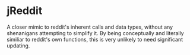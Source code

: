 jReddit
=======

A closer mimic to reddit's inherent calls and data types, without any shenanigans attempting to simplify it. By being conceptually and literally similiar to reddit's own functions, this is very unlikely to need significant updating.

